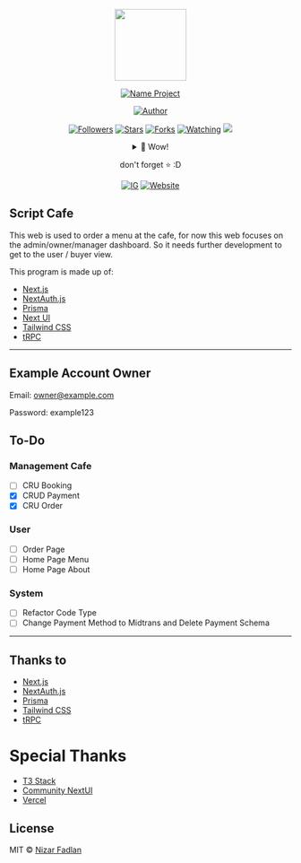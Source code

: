 <p align="center">
<img src="https://www.nizarfadlan.dev/favicon/logo.png" width="128" height="128"/>
</p>
<p align="center">
<a href="#"><img title="Name Project" src="https://img.shields.io/badge/Script Cafe-green?colorA=%23ff0000&colorB=%23017e40&style=for-the-badge"></a>
</p>
<p align="center">
<a href="https://github.com/nizarfadlan"><img title="Author" src="https://img.shields.io/badge/AUTHOR-Nizar-orange.svg?style=for-the-badge&logo=github"></a>
</p>
<p align="center">
<a href="https://github.com/nizarfadlan/followers"><img title="Followers" src="https://img.shields.io/github/followers/nizarfadlan?color=blue&style=flat-square"></a>
<a href="https://github.com/nizarfadlan/Responsi-PW/stargazers/"><img title="Stars" src="https://img.shields.io/github/stars/nizarfadlan/Responsi-PW?color=red&style=flat-square"></a>
<a href="https://github.com/nizarfadlan/Responsi-PW/network/members"><img title="Forks" src="https://img.shields.io/github/forks/nizarfadlan/Responsi-PW?color=red&style=flat-square"></a>
<a href="https://github.com/nizarfadlan/Responsi-PW/watchers"><img title="Watching" src="https://img.shields.io/github/watchers/nizarfadlan/Responsi-PW?label=Watchers&color=blue&style=flat-square"></a>
<a href="https://hits.seeyoufarm.com"><img src="https://hits.seeyoufarm.com/api/count/incr/badge.svg?url=https://github.com/nizarfadlan/Responsi-PW&count_bg=%2379C83D&title_bg=%23555555&icon=probot.svg&icon_color=%2300FF6D&title=hits&edge_flat=false"/></a>
</p>
<div align="center">
<details>
 <summary>🥟 Wow!</summary>
 <p align="center">
    <a href="https://trakteer.id/nizariyf" target="_blank"><img title="Trakteer" src="https://img.shields.io/badge/Trakteer-red?style=for-the-badge"></a>
    <a href="https://paypal.me/niyf1" target="_blank"><img title="Paypal" src="https://img.shields.io/badge/Paypal-blue?style=for-the-badge"></a>
 </p>

</details>

don't forget ⭐️ :D
  <p align="center">
    <a href="https://instagram.com/nizariyf_/" target="_blank"><img title="IG" src="https://img.shields.io/badge/Follow-Instagram-orange"></a>
    <a href="https://nizarfadlan.dev" target="_blank"><img title="Website" src="https://img.shields.io/badge/Website-Personal-blueviolet"></a>
  </p>
</div>

## Script Cafe

This web is used to order a menu at the cafe, for now this web focuses on the admin/owner/manager dashboard. So it needs further development to get to the user / buyer view.

This program is made up of:

- [Next.js](https://nextjs.org)
- [NextAuth.js](https://next-auth.js.org)
- [Prisma](https://prisma.io)
- [Next UI](https://nextui.org)
- [Tailwind CSS](https://tailwindcss.com)
- [tRPC](https://trpc.io)

---

## Example Account Owner
Email: owner@example.com

Password: example123

## To-Do

### Management Cafe
- [ ] CRU Booking
- [X] CRUD Payment
- [X] CRU Order

### User
- [ ] Order Page
- [ ] Home Page Menu
- [ ] Home Page About

### System
- [ ] Refactor Code Type
- [ ] Change Payment Method to Midtrans and Delete Payment Schema

---

## Thanks to

- [Next.js](https://nextjs.org)
- [NextAuth.js](https://next-auth.js.org)
- [Prisma](https://prisma.io)
- [Tailwind CSS](https://tailwindcss.com)
- [tRPC](https://trpc.io)

# Special Thanks

- [T3 Stack](https://create.t3.gg/)
- [Community NextUI](https://discord.gg/9b6yyZKmH4)
- [Vercel](https://vercel.com)

## License

MIT © [Nizar Fadlan](https://nizarfadlan.dev)

